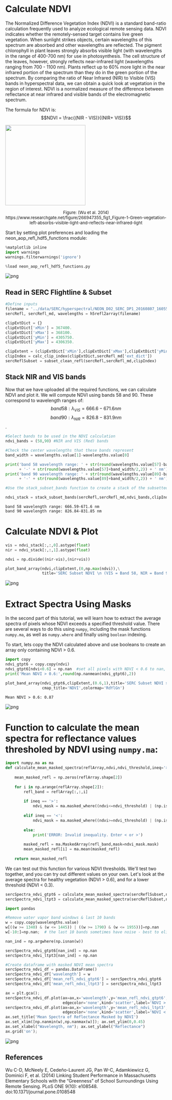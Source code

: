 
# Calculate NDVI

The Normalized Difference Vegetation Index (NDVI) is a standard band-ratio calculation frequently used to analyze ecological remote sensing data. NDVI indicates whether the remotely-sensed target contains live green vegetation. When sunlight strikes objects, certain wavelengths of this spectrum are absorbed and other wavelengths are reflected. The pigment chlorophyll in plant leaves strongly absorbs visible light (with wavelengths in the range of 400-700 nm) for use in photosynthesis. The cell structure of the leaves, however, strongly reflects near-infrared light (wavelengths ranging from 700 - 1100 nm). Plants reflect up to 60% more light in the near infrared portion of the spectrum than they do in the green portion of the spectrum. By comparing the ratio of Near Infrared (NIR) to Visible (VIS) bands in hyperspectral data, we can obtain a quick look at vegetation in the region of interest. NDVI is a normalized measure of the difference between reflectance at near infrared and visible bands of the electromagnetic spectrum. 

The formula for NDVI is: $$NDVI = \frac{(NIR - VIS)}{(NIR+ VIS)}$$

<p>
<img src="files/ndvi_tree.png" style="width: 250px;"/>
<center><font size="2">Figure: (Wu et al. 2014)</font></center>
<center><font size="2">https://www.researchgate.net/figure/266947355_fig1_Figure-1-Green-vegetation-left-absorbs-visible-light-and-reflects-near-infrared-light</font></center>
</p>

Start by setting plot preferences and loading the neon_aop_refl_hdf5_functions module:


```python
%matplotlib inline
import warnings
warnings.filterwarnings('ignore')
```


```python
%load neon_aop_refl_hdf5_functions.py
```


![png](output_2_0.png)


## Read in SERC Flightline & Subset


```python
#Define inputs
filename = '../data/SERC/hyperspectral/NEON_D02_SERC_DP1_20160807_160559_reflectance.h5'
sercRefl, sercRefl_md, wavelengths = h5refl2array(filename)

clipExtDict = {}
clipExtDict['xMin'] = 367400.
clipExtDict['xMax'] = 368100.
clipExtDict['yMin'] = 4305750.
clipExtDict['yMax'] = 4306350.

clipExtent = (clipExtDict['xMin'],clipExtDict['xMax'],clipExtDict['yMin'],clipExtDict['yMax'])
clipIndex = calc_clip_index(clipExtDict,sercRefl_md['ext_dict'])
sercReflSubset = subset_clean_refl(sercRefl,sercRefl_md,clipIndex)
```

## Stack NIR and VIS bands

Now that we have uploaded all the required functions, we can calculate NDVI and plot it. 
We will compute NDVI using bands 58 and 90. These correspond to wavelength ranges of:
$$band 58: \lambda_{VIS} = 666.6-671.6 nm$$ $$band 90: \lambda_{NIR} = 826.8-831.9 nm$$.


```python
#Select bands to be used in the NDVI calculation
ndvi_bands = (58,90) #NIR and VIS (Red) bands

#Check the center wavelengths that these bands represent
band_width = wavelengths.value[1]-wavelengths.value[0]

print('band 58 wavelength range: ' + str(round(wavelengths.value[57]-band_width/2,2)) 
      + '-' + str(round(wavelengths.value[57]+band_width/2,2)) + ' nm')
print('band 90 wavelength range: ' + str(round(wavelengths.value[89]-band_width/2,2)) 
      + '-' + str(round(wavelengths.value[89]+band_width/2,2)) + ' nm')

#Use the stack_subset_bands function to create a stack of the subsetted red and NIR bands needed to calculate NDVI

ndvi_stack = stack_subset_bands(sercRefl,sercRefl_md,ndvi_bands,clipIndex)
```

    band 58 wavelength range: 666.59-671.6 nm
    band 90 wavelength range: 826.84-831.85 nm
    

# Calculate NDVI & Plot


```python
vis = ndvi_stack[:,:,0].astype(float)
nir = ndvi_stack[:,:,1].astype(float)

ndvi = np.divide((nir-vis),(nir+vis))

plot_band_array(ndvi,clipExtent,(0,np.max(ndvi)),\
                title='SERC Subset NDVI \n (VIS = Band 58, NIR = Band 90)',cmap_title='NDVI',colormap='seismic')
```


![png](output_8_0.png)


# Extract Spectra Using Masks

In the second part of this tutorial, we will learn how to extract the average spectra of pixels whose NDVI exceeds a specified threshold value. There are several ways to do this using `numpy`, including the mask functions `numpy.ma`, as well as `numpy.where` and finally using `boolean` indexing. 

To start, lets copy the NDVI calculated above and use booleans to create an array only containing NDVI > 0.6.


```python
import copy
ndvi_gtpt6 = copy.copy(ndvi)
ndvi_gtpt6[ndvi<0.6] = np.nan  #set all pixels with NDVI < 0.6 to nan, keeping only values > 0.6
print('Mean NDVI > 0.6:',round(np.nanmean(ndvi_gtpt6),2))

plot_band_array(ndvi_gtpt6,clipExtent,(0.6,1),title='SERC Subset NDVI > 0.6 \n (VIS = Band 58, NIR = Band 90)',
                cmap_title='NDVI',colormap='RdYlGn')
```

    Mean NDVI > 0.6: 0.87
    


![png](output_10_1.png)


# Function to calculate the mean spectra for reflectance values thresholed by NDVI using `numpy.ma`:


```python
import numpy.ma as ma
def calculate_mean_masked_spectra(reflArray,ndvi,ndvi_threshold,ineq='>'):
    
    mean_masked_refl = np.zeros(reflArray.shape[2])
    
    for i in np.arange(reflArray.shape[2]):
        refl_band = reflArray[:,:,i]
        
        if ineq == '>':
            ndvi_mask = ma.masked_where((ndvi<=ndvi_threshold) | (np.isnan(ndvi)),ndvi)
        
        elif ineq == '<':
            ndvi_mask = ma.masked_where((ndvi>=ndvi_threshold) | (np.isnan(ndvi)),ndvi)
                
        else:
            print('ERROR: Invalid inequality. Enter < or >')
            
        masked_refl = ma.MaskedArray(refl_band,mask=ndvi_mask.mask)
        mean_masked_refl[i] = ma.mean(masked_refl)
            
    return mean_masked_refl
```

We can test out this function for various NDVI thresholds. We'll test two together, and you can try out different values on your own. Let's look at the average spectra for healthy vegetation (NDVI > 0.6), and for a lower threshold (NDVI < 0.3).


```python
sercSpectra_ndvi_gtpt6 = calculate_mean_masked_spectra(sercReflSubset,ndvi,0.6)
sercSpectra_ndvi_ltpt3 = calculate_mean_masked_spectra(sercReflSubset,ndvi,0.3,ineq='<') 
```


```python
import pandas

#Remove water vapor band windows & last 10 bands 
w = copy.copy(wavelengths.value)
w[((w >= 1340) & (w <= 1445)) | ((w >= 1790) & (w <= 1955))]=np.nan
w[-10:]=np.nan;  # the last 10 bands sometimes have noise - best to eliminate

nan_ind = np.argwhere(np.isnan(w))

sercSpectra_ndvi_gtpt6[nan_ind] = np.nan
sercSpectra_ndvi_ltpt3[nan_ind] = np.nan

#Create dataframe with masked NDVI mean spectra
sercSpectra_ndvi_df = pandas.DataFrame()
sercSpectra_ndvi_df['wavelength'] = w
sercSpectra_ndvi_df['mean_refl_ndvi_gtpt6'] = sercSpectra_ndvi_gtpt6
sercSpectra_ndvi_df['mean_refl_ndvi_ltpt3'] = sercSpectra_ndvi_ltpt3
```


```python
ax = plt.gca();
sercSpectra_ndvi_df.plot(ax=ax,x='wavelength',y='mean_refl_ndvi_gtpt6',color='green',
                         edgecolor='none',kind='scatter',label='NDVI > 0.6',legend=True);
sercSpectra_ndvi_df.plot(ax=ax,x='wavelength',y='mean_refl_ndvi_ltpt3',color='red',
                         edgecolor='none',kind='scatter',label='NDVI < 0.3',legend=True);
ax.set_title('Mean Spectra of Reflectance Masked by NDVI')
ax.set_xlim([np.nanmin(w),np.nanmax(w)]); ax.set_ylim(0,0.45)
ax.set_xlabel("Wavelength, nm"); ax.set_ylabel("Reflectance")
ax.grid('on'); 
```


![png](output_16_0.png)


## References

Wu C-D, McNeely E, Cedeño-Laurent JG, Pan W-C, Adamkiewicz G, Dominici F, et al. (2014) Linking Student Performance in Massachusetts Elementary Schools with the “Greenness” of School Surroundings Using Remote Sensing. PLoS ONE 9(10): e108548. doi:10.1371/journal.pone.0108548
